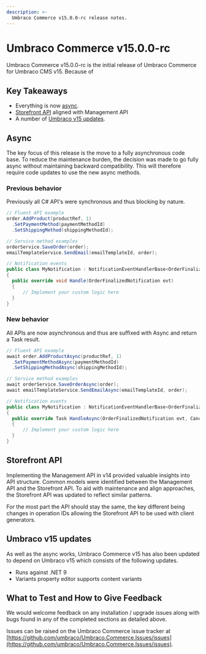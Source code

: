 ```yaml
---
description: >-
  Umbraco Commerce v15.0.0-rc release notes.
---
```


# Umbraco Commerce v15.0.0-rc

Umbraco Commerce v15.0.0-rc is the initial release of Umbraco Commerce for Umbraco CMS v15. Because of 

## Key Takeaways

* Everything is now [async](#async).
* [Storefront API](#storefront-api) aligned with Management API
* A number of [Umbraco v15 updates](#umbraco-v15-updates).

## Async

The key focus of this release is the move to a fully asynchronous code base. To reduce the maintenance burden, the decision was made to go fully async without maintaining backward compatibility. This will therefore require code updates to use the new async methods.

### Previous behavior
Previously all C# API's were synchronous and thus blocking by nature.

```csharp
// Fluent API example
order.AddProduct(productRef, 1)
  .SetPaymentMethod(paymentMethodId)
  .SetShippingMethod(shippingMethodId);

// Service method examples
orderService.SaveOrder(order);
emailTemplateService.SendEmail(emailTemplateId, order);

// Notification events
public class MyNotification : NotificationEventHandlerBase<OrderFinalizedNotification>
{
  public override void Handle(OrderFinalizedNotification evt)
  {
      // Implement your custom logic here
  }
}
```

### New behavior
All APIs are now asynchronous and thus are suffixed with Async and return a Task<T> result.

```csharp
// Fluent API example
await order.AddProductAsync(productRef, 1)
  .SetPaymentMethodAsync(paymentMethodId)
  .SetShippingMethodAsync(shippingMethodId);

// Service method examples
await orderService.SaveOrderAsync(order);
await emailTemplateService.SendEmailAsync(emailTemplateId, order);

// Notification events
public class MyNotification : NotificationEventHandlerBase<OrderFinalizedNotification>
{
  public override Task HandleAsync(OrderFinalizedNotification evt, CancelationToken cancelationToken)
  {
      // Implement your custom logic here
  }
}
```

## Storefront API

Implementing the Management API in v14 provided valuable insights into API structure. Common models were identified between the Management API and the Storefront API. To aid with maintenance and align approaches, the Storefront API was updated to reflect similar patterns.

For the most part the API should stay the same, the key different being changes in operation IDs allowing the Storefront API to be used with client generators.

## Umbraco v15 updates

As well as the async works, Umbraco Commerce v15 has also been updated to depend on Umbraco v15 which consists of the following updates.

* Runs against .NET 9
* Variants property editor supports content variants

## What to Test and How to Give Feedback

We would welcome feedback on any installation / upgrade issues along with bugs found in any of the completed sections as detailed above.

Issues can be raised on the Umbraco Commerce issue tracker at [https://github.com/umbraco/Umbraco.Commerce.Issues/issues](https://github.com/umbraco/Umbraco.Commerce.Issues/issues).
